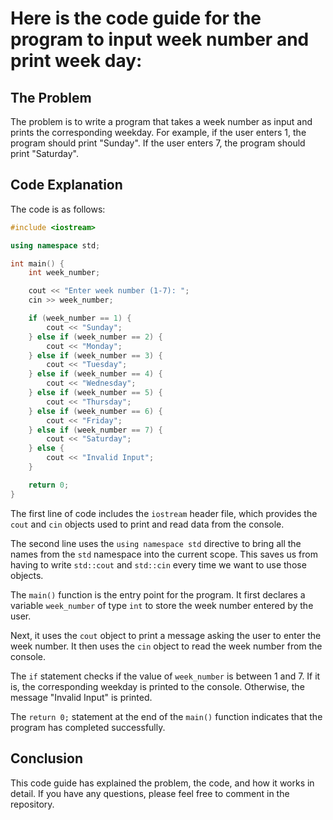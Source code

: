 # Here is the code guide for the program to input week number and print week day:

## The Problem

The problem is to write a program that takes a week number as input and prints the corresponding weekday. For example, if the user enters 1, the program should print "Sunday". If the user enters 7, the program should print "Saturday".

## Code Explanation

The code is as follows:

```c++
#include <iostream>

using namespace std;

int main() {
    int week_number;

    cout << "Enter week number (1-7): ";
    cin >> week_number;

    if (week_number == 1) {
        cout << "Sunday";
    } else if (week_number == 2) {
        cout << "Monday";
    } else if (week_number == 3) {
        cout << "Tuesday";
    } else if (week_number == 4) {
        cout << "Wednesday";
    } else if (week_number == 5) {
        cout << "Thursday";
    } else if (week_number == 6) {
        cout << "Friday";
    } else if (week_number == 7) {
        cout << "Saturday";
    } else {
        cout << "Invalid Input";
    }

    return 0;
}
```

The first line of code includes the `iostream` header file, which provides the `cout` and `cin` objects used to print and read data from the console.

The second line uses the `using namespace std` directive to bring all the names from the `std` namespace into the current scope. This saves us from having to write `std::cout` and `std::cin` every time we want to use those objects.

The `main()` function is the entry point for the program. It first declares a variable `week_number` of type `int` to store the week number entered by the user.

Next, it uses the `cout` object to print a message asking the user to enter the week number. It then uses the `cin` object to read the week number from the console.

The `if` statement checks if the value of `week_number` is between 1 and 7. If it is, the corresponding weekday is printed to the console. Otherwise, the message "Invalid Input" is printed.

The `return 0;` statement at the end of the `main()` function indicates that the program has completed successfully.

## Conclusion

This code guide has explained the problem, the code, and how it works in detail. If you have any questions, please feel free to comment in the repository.